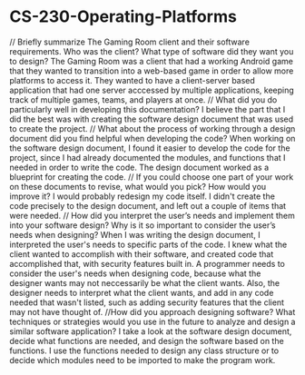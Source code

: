# CS-230-Operating-Platforms

// Briefly summarize The Gaming Room client and their software requirements. Who was the client? What type of software did they want you to design?
     The Gaming Room was a client that had a working Android game that they wanted to transition into a web-based game in order to allow more platforms to 
     access it. They wanted to have a client-server based application that had one server acccessed by multiple applications, keeping track of multiple
     games, teams, and players at once.
// What did you do particularly well in developing this documentation?
     I believe the part that I did the best was with creating the software design document that was used to create the project.
// What about the process of working through a design document did you find helpful when developing the code?
     When working on the software design document, I found it easier to develop the code for the project, since I had already documented the modules, and
     functions that I needed in order to write the code. The design document worked as a blueprint for creating the code.
// If you could choose one part of your work on these documents to revise, what would you pick? How would you improve it?
     I would probably redesign my code itself. I didn't create the code precisely to the design document, and left out a couple of items that were needed.
// How did you interpret the user’s needs and implement them into your software design? Why is it so important to consider the user’s needs when designing?
     When I was writing the design document, I interpreted the user's needs to specific parts of the code. I knew what the client wanted to accomplish with
     their software, and created code that accomplished that, with security features built in. A programmer needs to consider the user's needs when designing
     code, because what the designer wants may not neccessarily be what the client wants. Also, the designer needs to interpret what the client wants, and 
     add in any code needed that wasn't listed, such as adding security features that the client may not have thought of.
//How did you approach designing software? What techniques or strategies would you use in the future to analyze and design a similar software application?
     I take a look at the software design document, decide what functions are needed, and design the software based on the functions. I use the functions
     needed to design any class structure or to decide which modules need to be imported to make the program work.
